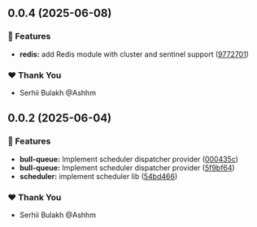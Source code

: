 ## 0.0.4 (2025-06-08)

### 🚀 Features

- **redis:** add Redis module with cluster and sentinel support ([9772701](https://github.com/Ashhm/watashino/commit/9772701))

### ❤️ Thank You

- Serhii Bulakh @Ashhm

## 0.0.2 (2025-06-04)

### 🚀 Features

- **bull-queue:** Implement scheduler dispatcher provider ([000435c](https://github.com/Ashhm/watashino/commit/000435c))
- **bull-queue:** Implement scheduler dispatcher provider ([5f9bf64](https://github.com/Ashhm/watashino/commit/5f9bf64))
- **scheduler:** implement scheduler lib ([54bd466](https://github.com/Ashhm/watashino/commit/54bd466))

### ❤️ Thank You

- Serhii Bulakh @Ashhm